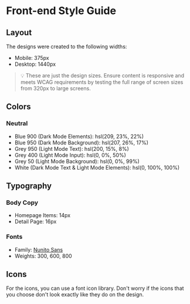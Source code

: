 # Front-end Style Guide

## Layout

The designs were created to the following widths:

- Mobile: 375px
- Desktop: 1440px

> 💡 These are just the design sizes. Ensure content is responsive and meets WCAG requirements by testing the full range of screen sizes from 320px to large screens.

## Colors

### Neutral

- Blue 900 (Dark Mode Elements): hsl(209, 23%, 22%)
- Blue 950 (Dark Mode Background): hsl(207, 26%, 17%)
- Grey 950 (Light Mode Text): hsl(200, 15%, 8%)
- Grey 400 (Light Mode Input): hsl(0, 0%, 50%)
- Grey 50 (Light Mode Background): hsl(0, 0%, 99%)
- White (Dark Mode Text & Light Mode Elements): hsl(0, 100%, 100%)

## Typography

### Body Copy

- Homepage Items: 14px
- Detail Page: 16px

### Fonts

- Family: [Nunito Sans](https://fonts.google.com/specimen/Nunito+Sans)
- Weights: 300, 600, 800

## Icons

For the icons, you can use a font icon library. Don't worry if the icons that you choose don't look exactly like they do on the design.
